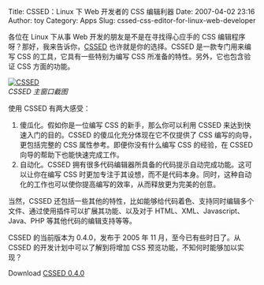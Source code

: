 Title: CSSED：Linux 下 Web 开发者的 CSS 编辑利器
Date: 2007-04-02 23:16
Author: toy
Category: Apps
Slug: cssed-css-editor-for-linux-web-developer

各位在 Linux 下从事 Web 开发的朋友是不是在寻找得心应手的 CSS
编辑程序呀？那好，我来告诉你，[CSSED](http://cssed.sourceforge.net/)
也许就是你的选择。CSSED 是一款专门用来编写 CSS
的工具，它具有一些特别为编写 CSS 所准备的特性。另外，它也包含验证 CSS
方面的功能。

[![CSSED](http://i.linuxtoy.org/i/2007/04/cssed_s.jpg)](http://i.linuxtoy.org/i/2007/04/cssed.jpg)  
*CSSED 主窗口截图*

使用 CSSED 有两大感受：

1.  傻瓜化。假如你是一位编写 CSS 的新手，那么你可以利用 CSSED
    来达到快速入门的目的。CSSED 的傻瓜化充分体现在它不仅提供了 CSS
    编写的向导，更包括完整的 CSS 属性参考。即便你没有什么编写 CSS
    的经验，在 CSSED 向导的帮助下也能快速完成工作。
2.  自动化。CSSED
    拥有很多代码编辑器所具备的代码提示自动完成功能。这可以让你在编写 CSS
    时更加专注于其设想，而不是代码本身。同时，这种自动化的工作也可以使你提高编写的效率，从而释放更为完美的创意。

当然，CSSED
还包括一些其他的特性，比如能够给代码着色、支持同时编辑多个文件、通过使用插件可以扩展其功能、以及对于
HTML、XML、Javascript、Java、PHP 等其他代码的编辑支持等等。

CSSED 的当前版本为 0.4.0，发布于 2005 年 11 月，至今已有些时日了。从
CSSED 的开发计划中可以了解到将增加 CSS 预览功能，不知何时能够加以实现？

Download [CSSED 0.4.0](http://cssed.sourceforge.net/download.php)
